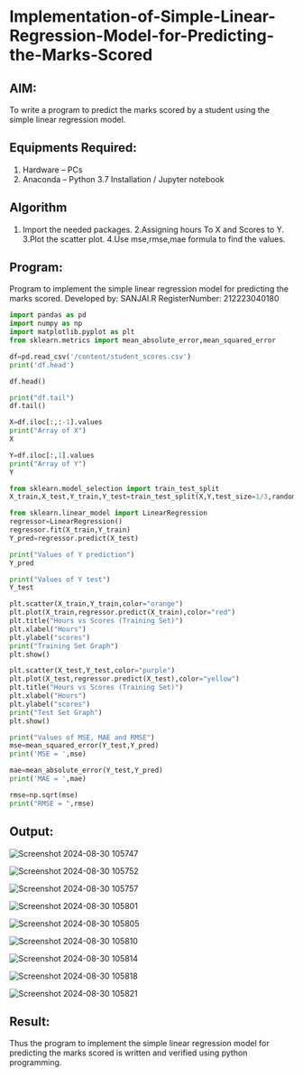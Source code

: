 # Implementation-of-Simple-Linear-Regression-Model-for-Predicting-the-Marks-Scored

## AIM:
To write a program to predict the marks scored by a student using the simple linear regression model.

## Equipments Required:
1. Hardware – PCs
2. Anaconda – Python 3.7 Installation / Jupyter notebook

## Algorithm
1. Import the needed packages.
2.Assigning hours To X and Scores to Y.
3.Plot the scatter plot.
4.Use mse,rmse,mae formula to find the values.

## Program:
Program to implement the simple linear regression model for predicting the marks scored.
Developed by: SANJAI.R
RegisterNumber:  212223040180

```py
import pandas as pd
import numpy as np
import matplotlib.pyplot as plt
from sklearn.metrics import mean_absolute_error,mean_squared_error

df=pd.read_csv('/content/student_scores.csv')
print('df.head')

df.head()

print("df.tail")
df.tail()

X=df.iloc[:,:-1].values
print("Array of X")
X

Y=df.iloc[:,1].values
print("Array of Y")
Y

from sklearn.model_selection import train_test_split
X_train,X_test,Y_train,Y_test=train_test_split(X,Y,test_size=1/3,random_state=0)

from sklearn.linear_model import LinearRegression
regressor=LinearRegression()
regressor.fit(X_train,Y_train)
Y_pred=regressor.predict(X_test)

print("Values of Y prediction")
Y_pred

print("Values of Y test")
Y_test

plt.scatter(X_train,Y_train,color="orange")
plt.plot(X_train,regressor.predict(X_train),color="red")
plt.title("Hours vs Scores (Training Set)")
plt.xlabel("Hours")
plt.ylabel("scores")
print("Training Set Graph")
plt.show()

plt.scatter(X_test,Y_test,color="purple")
plt.plot(X_test,regressor.predict(X_test),color="yellow")
plt.title("Hours vs Scores (Training Set)")
plt.xlabel("Hours")
plt.ylabel("scores")
print("Test Set Graph")
plt.show()

print("Values of MSE, MAE and RMSE")
mse=mean_squared_error(Y_test,Y_pred)
print('MSE = ',mse)

mae=mean_absolute_error(Y_test,Y_pred)
print('MAE = ',mae)

rmse=np.sqrt(mse)
print("RMSE = ",rmse)
```

## Output:
![Screenshot 2024-08-30 105747](https://github.com/user-attachments/assets/dd254b69-9c24-4dfd-8eb3-5f5baabb70b5)

![Screenshot 2024-08-30 105752](https://github.com/user-attachments/assets/05a4ae1f-45a4-4923-abb4-b16236ea8fdf)

![Screenshot 2024-08-30 105757](https://github.com/user-attachments/assets/72fc137e-51fc-4ba0-89b6-3a38e74e8938)

![Screenshot 2024-08-30 105801](https://github.com/user-attachments/assets/ac52f954-c9b3-49fc-ad76-7516f355a5fe)


![Screenshot 2024-08-30 105805](https://github.com/user-attachments/assets/3317f2ac-4787-47ea-bf81-c699b74ddb15)

![Screenshot 2024-08-30 105810](https://github.com/user-attachments/assets/b8d63b56-c964-4b63-8482-d302cbf1d3f3)

![Screenshot 2024-08-30 105814](https://github.com/user-attachments/assets/0ab9c8ed-2ad2-4604-a129-c6e02416a476)

![Screenshot 2024-08-30 105818](https://github.com/user-attachments/assets/2139f844-a5fb-4f48-bac0-4f4ebb586d66)

![Screenshot 2024-08-30 105821](https://github.com/user-attachments/assets/7fd4a50e-9236-4d5c-9798-bc1c7c237911)

## Result:
Thus the program to implement the simple linear regression model for predicting the marks scored is written and verified using python programming.
